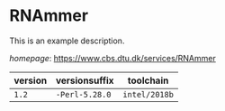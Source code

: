 # RNAmmer

This is an example description.

*homepage*: <https://www.cbs.dtu.dk/services/RNAmmer>

version | versionsuffix | toolchain
--------|---------------|----------
``1.2`` | ``-Perl-5.28.0`` | ``intel/2018b``
